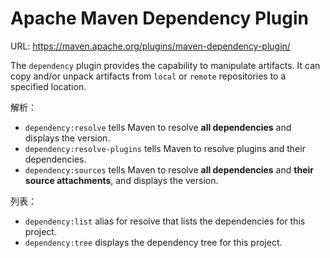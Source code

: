 # Apache Maven Dependency Plugin

URL: https://maven.apache.org/plugins/maven-dependency-plugin/

The `dependency` plugin provides the capability to manipulate artifacts. It can copy and/or unpack artifacts from `local` or `remote` repositories to a specified location.

解析：

- `dependency:resolve` tells Maven to resolve **all dependencies** and displays the version.
- `dependency:resolve-plugins` tells Maven to resolve plugins and their dependencies.
- `dependency:sources` tells Maven to resolve **all dependencies** and **their source attachments**, and displays the version.

列表： 

- `dependency:list` alias for resolve that lists the dependencies for this project.
- `dependency:tree` displays the dependency tree for this project.






